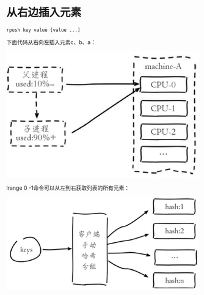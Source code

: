 # 从右边插入元素

```text
rpush key value [value ...]
```

下面代码从右向左插入元素c、b、a：

![](../../.gitbook/assets/image%20%28137%29.png)

lrange 0 -1命令可以从左到右获取列表的所有元素：

![](../../.gitbook/assets/image%20%28106%29.png)

